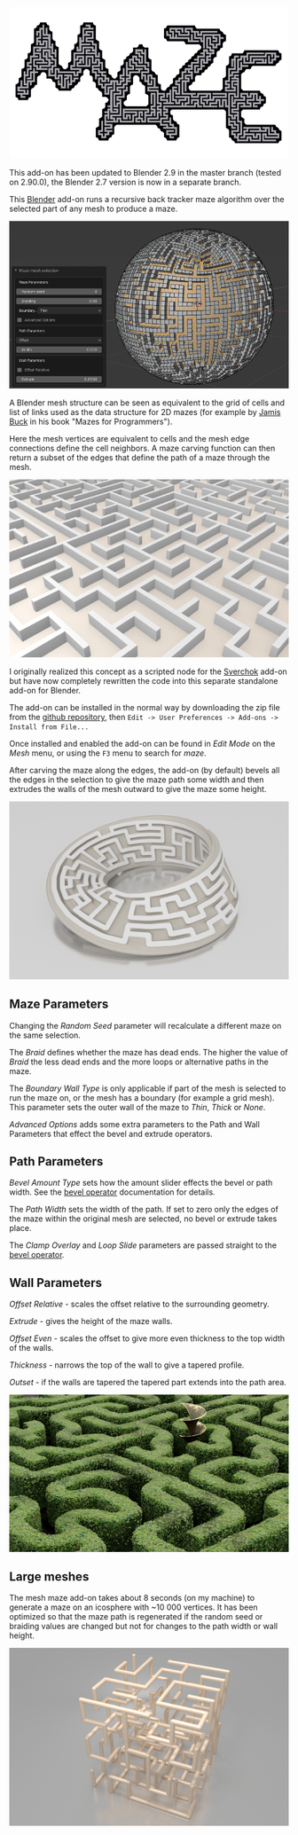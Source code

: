 ![maze](./images/maze.png)

This add-on has been updated to Blender 2.9 in the master branch (tested on 2.90.0), the Blender 2.7 version is now in a separate branch.

This [Blender](https://www.blender.org/) add-on runs a recursive back tracker maze algorithm over the selected part of any mesh to produce a maze.

![round cube maze](./images/mesh_maze_screenshot.png)

A Blender mesh structure can be seen as equivalent to the grid of cells and list of links used as the data structure for 2D mazes (for example by [Jamis Buck](http://weblog.jamisbuck.org/2011/2/7/maze-generation-algorithm-recap) in his book "Mazes for Programmers").

Here the mesh vertices are equivalent to cells and the mesh edge connections define the cell neighbors. A maze carving function can then return a subset of the edges that define the path of a maze through the mesh.

![maze](./images/maze__2D_simple_02_012.png)

I originally realized this concept as a scripted node for the [Sverchok](http://nikitron.cc.ua/sverchok_en.html) add-on but have now completely rewritten the code into this separate standalone add-on for Blender.

The add-on can be installed in the normal way by downloading the zip file from the [github repository](https://github.com/elfnor/mesh_maze), then `Edit -> User Preferences -> Add-ons -> Install from File...`

Once installed and enabled the add-on can be found in *Edit Mode* on the *Mesh* menu, or using the `F3` menu to search for *maze*.

After carving the maze along the edges, the add-on (by default) bevels all the edges in the selection to give the maze path some width and then extrudes the walls of the mesh outward to give the maze some height.

![moebius maze](./images/moebius_02_003.png)

## Maze Parameters

Changing the *Random Seed* parameter will recalculate a different maze on the same selection.

The *Braid* defines whether the maze has dead ends. The higher the value of *Braid* the less dead ends and the more loops or alternative paths in the maze.

The *Boundary Wall Type* is only applicable if part of the mesh is selected to run the maze on, or the mesh has a boundary (for example a grid mesh). This parameter sets the outer wall of the maze to *Thin*, *Thick* or *None*.

*Advanced Options* adds some extra parameters to the Path and Wall Parameters that effect the bevel and extrude operators.

## Path Parameters

*Bevel Amount Type* sets how the amount slider effects the bevel or path width. See the [bevel operator]() documentation for details.

The *Path Width* sets the width of the path. If set to zero only the edges of the maze within the original mesh are selected, no bevel or extrude takes place.

The *Clamp Overlay* and *Loop Slide* parameters are passed straight to the [bevel operator]().

## Wall Parameters

*Offset Relative* - scales the offset relative to the surrounding geometry.

*Extrude* - gives the height of the maze walls.

*Offset Even* - scales the offset to give more even thickness to the top width of the walls.

*Thickness* - narrows the top of the wall to give a tapered profile.

*Outset* - if the walls are tapered the tapered part extends into the path area.

![hedge maze](./images/hedge_maze.png)

## Large meshes

The mesh maze add-on takes about 8 seconds (on my machine) to generate a maze on an icosphere with ~10 000 vertices. It has been optimized so that the maze path is regenerated if the random seed or braiding values are changed but not for changes to the path width or wall height.

![maze 3d](./images/maze_3D.png)
